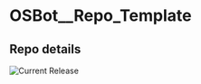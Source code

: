 # OSBot__Repo_Template

## Repo details

![Current Release](https://img.shields.io/badge/release-v0.7.16-blue)
